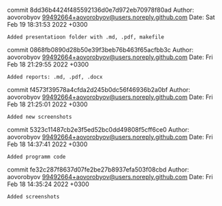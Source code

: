 commit 8dd36b4424f485592136d0e7d972eb70978f80ad
Author: aovorobyov <99492664+aovorobyov@users.noreply.github.com>
Date:   Sat Feb 19 18:31:53 2022 +0300

    Added presentatioon folder with .md, .pdf, makefile

commit 0868fb0890d28b50e39f3beb76b463f65acfbb3c
Author: aovorobyov <99492664+aovorobyov@users.noreply.github.com>
Date:   Fri Feb 18 21:29:55 2022 +0300

    Added reports: .md, .pdf, .docx

commit f4573f39578a4cfda2d245b0dc56f46936b2a0bf
Author: aovorobyov <99492664+aovorobyov@users.noreply.github.com>
Date:   Fri Feb 18 21:25:01 2022 +0300

    Added new screenshots

commit 5323c11487cb2e3f5ed52bc0dd49808f5cff6ce0
Author: aovorobyov <99492664+aovorobyov@users.noreply.github.com>
Date:   Fri Feb 18 14:37:41 2022 +0300

    Added programm code

commit fe32c287f8637d07fe2be27b8937efa503f08cbd
Author: aovorobyov <99492664+aovorobyov@users.noreply.github.com>
Date:   Fri Feb 18 14:35:24 2022 +0300

    Added screenshots
